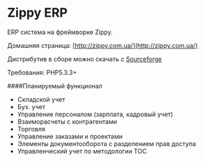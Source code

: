 Zippy ERP
========

ERP  система  на   фреймворке Zippy.

Домашняя страница:  [http://zippy.com.ua/](http://zippy.com.ua/)

Дистрибутив  в  сборе  можно скачать  с  [Sourceforge](https://sourceforge.net/projects/zippyerp/)

Требования: PHP5.3.3+

####Планируемый функционал

* Складской учет
* Бух. учет
* Управление  персоналом (зарплата,  кадровый учет)
* Взаиморасчеты  с  контрагентами
* Торговля
* Управление заказами и  проектами
* Элементы  документооборота   с разделением  прав доступа
* Управленческий учет по  методологии ТОС
